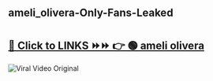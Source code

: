 
 ## ameli_olivera-Only-Fans-Leaked

# <h2><a href="https://clipsfans.com/ameli_olivera&ref=git">🔗 Click to LINKS ⏩⏩ 👉 🟢 ameli olivera </a></h2>

<a href="https://clipsfans.com/ameli_olivera&ref=git" rel="nofollow" data-target="animated-image.originalLink"><img src="https://i.ibb.co.com/xMMVF88/686577567.gif" alt="Viral Video Original" style="max-width: 100%; display: inline-block;" data-target="animated-image.originalImage"></a>
